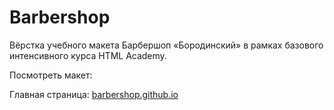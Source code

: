 # Barbershop

Вёрстка учебного макета Барбершоп «Бородинский» в рамках базового интенсивного курса HTML Academy.

<p>Посмотреть макет:</p> 
Главная страница: <a href ="https://maab2198.github.io/barbershop.github.io/">barbershop.github.io</a>
